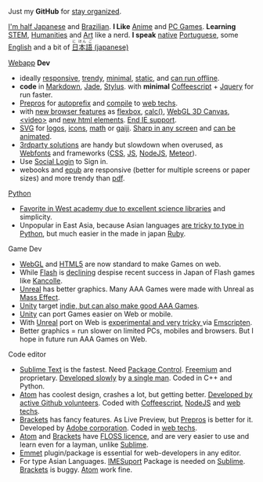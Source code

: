 Just my **GitHub** for
[stay organized](https://www.youtube.com/watch?v=s8yT8Eh_efE).

[I'm half Japanese](https://en.wikipedia.org/wiki/H%C4%81fu)
and
[Brazilian](https://en.wikipedia.org/wiki/Japanese_Brazilian). 
**I Like** 
[Anime](https://en.wikipedia.org/wiki/Anime)
and
[PC Games](https://www.unrealengine.com/).
**Learning** [STEM](https://en.wikipedia.org/wiki/STEM_fields),
[Humanities](https://en.wikipedia.org/wiki/Humanities) and 
[Art](https://en.wikipedia.org/wiki/The_arts)
like a nerd.
**I speak** [native](https://en.wikipedia.org/wiki/Native_language) [Portuguese](https://en.wikipedia.org/wiki/Portuguese_language),
some
[English](https://en.wikipedia.org/wiki/English_language)
and a bit of 
[<ruby>日本語<rt>に ほん ご</ruby> (japanese)](https://en.wikipedia.org/wiki/Japanese_language)

[Webapp](http://www.sitepoint.com/long-live-web-app/) **Dev**
+ ideally [responsive](https://www.youtube.com/watch?v=snQp757_Rr0), 
[trendy](http://thenextweb.com/dd/2015/07/24/6-design-trends-taking-over-the-web/), 
[minimal](http://thenextweb.com/dd/2015/06/09/7-pillars-of-minimalist-web-design/), 
[static](http://www.staticapps.org/), 
and 
[can run offline](https://developer.mozilla.org/en-US/Apps/Build/Offline).
+ **code** in 
[Markdown](http://daringfireball.net/projects/markdown/), 
[Jade](http://jade-lang.com/), 
[Stylus](https://learnboost.github.io/stylus/).
with **minimal** 
[Coffeescript](http://coffeescript.org/) +
[Jquery](http://www.javaworld.com/article/2078613/java-web-development/6-reasons-you-should-be-using-jquery.html)
for run faster. 
+ [Prepros](https://prepros.io/)
for [autoprefix](https://css-tricks.com/autoprefixer/)
and
[compile](https://en.wikipedia.org/wiki/Compiler)
to
[web techs](https://developer.mozilla.org/en-US/docs/Web).
+ with [new browser features](http://caniuse.com/) as
[flexbox](https://philipwalton.github.io/solved-by-flexbox/), 
[calc()](http://caniuse.com/#feat=calc), 
[WebGL 3D Canvas](http://www.awwwards.com/22-experimental-webgl-demo-examples.html), 
[&lt;video&gt;](http://www.jwplayer.com/products/jwplayer/)
and [new html elements](http://www.w3schools.com/html/html5_new_elements.asp).
[End IE support](http://venturebeat.com/2015/07/28/microsoft-edge-on-windows-10-the-browser-that-will-finally-kill-ie/).
+ [SVG](https://en.wikipedia.org/wiki/Cascading_Style_Sheets) 
for 
[logos](https://worldvectorlogo.com/), 
[icons](http://www.flaticon.com/most-downloaded/), 
[math](https://www.mathjax.org/) 
or 
[gaiji](https://en.wiktionary.org/wiki/%E5%A4%96%E5%AD%97). 
[Sharp in any screen](https://en.wikipedia.org/wiki/Vector_graphics) 
and 
[can be animated](http://snapsvg.io).
+ [3rdparty solutions](http://cloudcannon.com/tips/2014/12/12/the-ultimate-list-of-services-for-static-websites.html) are handy but slowdown when overused, as [Webfonts](https://www.google.com/fonts)
and frameworks ([CSS](http://www.cssauthor.com/css-frameworks/), 
[JS](http://beebom.com/2015/04/best-javascript-frameworks-and-libraries),
[NodeJS](http://nodeframework.com/),
[Meteor](https://www.meteor.com/)).
+ Use [Social Login](https://en.wikipedia.org/wiki/Social_login) to Sign in.
+ webooks and [epub](http://idpf.org/epub) are responsive (better for multiple screens or paper sizes) and more trendy than [pdf](http://www.adobe.com/devnet/pdf.html).

[Python](https://www.python.org/)

+ [Favorite in West academy due to excellent science libraries](http://programmers.stackexchange.com/questions/138643/why-is-python-used-for-high-performance-scientific-computing-but-ruby-isnt) and simplicity. 
+ Unpopular in East Asia, because Asian languages [are tricky to type in Python](http://stackoverflow.com/questions/14682933/chinese-and-japanese-character-support-in-python), but much easier in the made in japan [Ruby](https://www.ruby-lang.org/).

Game Dev

+ [WebGL](https://www.youtube.com/watch?v=pRsTbo8PTJg) and [HTML5](http://www.html5gamedevelopment.com/) are now standard to make Games on web.
+ While [Flash](http://www.adobe.com/products/flash.html) is [declining](http://isflashdeadyet.com/) despise recent success in Japan of Flash games like [Kancolle](http://www.dmm.com/netgame_s/kancolle/).
+ [Unreal](https://www.unrealengine.com/) has better graphics. Many AAA Games were made with Unreal as [Mass Effect](https://www.youtube.com/user/biowaremasseffect).
+ [Unity](https://unity3d.com/) target [indie, but can also make good AAA Games](http://forum.unity3d.com/threads/unity-cant-make-good-triple-a-games.312681/).
+ [Unity](https://unity3d.com/) can port Games easier on Web or mobile.
+ With [Unreal](https://www.unrealengine.com/) port on Web is [experimental and very tricky ](https://blog.mozilla.org/blog/2014/03/12/mozilla-and-epic-preview-unreal-engine-4-running-in-firefox/) via [Emscripten](https://github.com/kripken/emscripten).
+ Better graphics = run slower on limited PCs, mobiles and browsers. But I hope in future run AAA Games on Web.

Code editor

+ [Sublime Text](http://www.sublimetext.com/) is the fastest. Need [Package Control](http://packagecontrol.io). [Freemium](http://www.freemium.org/what-is-freemium-2/) and proprietary. [Developed slowly](https://www.sublimetext.com/forum/viewtopic.php?f=2&t=17340&start=30) by [a single man](http://www.sublimetext.com/blog/). Coded in C++ and Python.
+ [Atom](https://atom.io/) has coolest design, crashes a lot, but getting better. [Developed by active Github volunteers](https://github.com/atom/atom). Coded with [Coffeescript](http://coffeescript.org/),  [NodeJS](http://nodeframework.com/) and [web techs](https://developer.mozilla.org/en-US/docs/Web).
+ [Brackets](http://brackets.io/) has fancy features. As Live Preview, but [Prepros](https://prepros.io/) is better for it. Developed by [Adobe corporation](http://www.adobe.com/).  Coded in [web techs](https://developer.mozilla.org/en-US/docs/Web).
+ [Atom](https://atom.io/) and [Brackets](https://atom.io/) have [FLOSS licence](https://en.wikipedia.org/wiki/Alternative_terms_for_free_software#FLOSS_2), and are very easier to use and learn even for a layman, unlike [Sublime](http://www.sublimetext.com/).
+ [Emmet](http://emmet.io/) plugin/package is essential for web-developers in any editor.
+ For type Asian Languages. [IMESuport](https://github.com/chikatoike/IMESupport) Package is needed on [Sublime](http://www.sublimetext.com/). [Brackets](http://brackets.io/) is buggy. [Atom](https://atom.io/) work fine.




